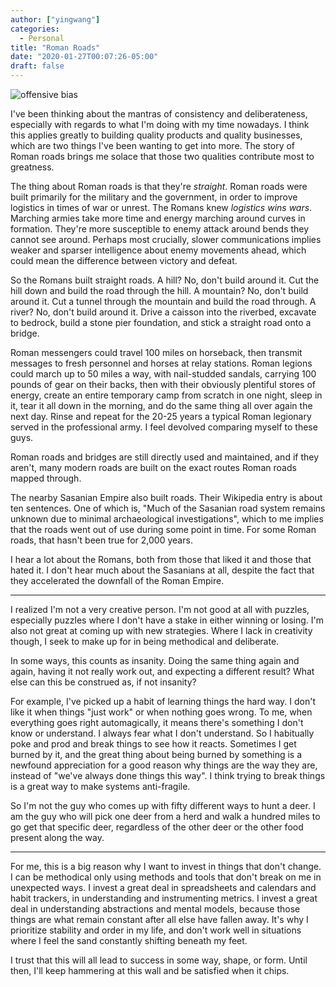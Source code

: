 ```yaml
---
author: ["yingwang"]
categories:
  - Personal
title: "Roman Roads"
date: "2020-01-27T00:07:26-05:00"
draft: false
---
```


![offensive bias](/img/posts/2020/01/27/roman_roads_1.png)

I've been thinking about the mantras of consistency and deliberateness,
especially with regards to what I'm doing with my time nowadays. I think this
applies greatly to building quality products and quality businesses, which are
two things I've been wanting to get into more. The story of Roman roads brings
me solace that those two qualities contribute most to greatness.

The thing about Roman roads is that they're *straight*. Roman roads were built
primarily for the military and the government, in order to improve logistics in
times of war or unrest. The Romans knew *logistics wins wars*. Marching armies
take more time and energy marching around curves in formation. They're more
susceptible to enemy attack around bends they cannot see around. Perhaps most
crucially, slower communications implies weaker and sparser intelligence about
enemy movements ahead, which could mean the difference between victory and
defeat.

So the Romans built straight roads. A hill? No, don't build around it. Cut the
hill down and build the road through the hill. A mountain? No, don't build
around it. Cut a tunnel through the mountain and build the road through. A
river? No, don't build around it. Drive a caisson into the riverbed, excavate to
bedrock, build a stone pier foundation, and stick a straight road onto a bridge.

Roman messengers could travel 100 miles on horseback, then transmit messages to
fresh personnel and horses at relay stations. Roman legions could march up to 50
miles a way, with nail-studded sandals, carrying 100 pounds of gear on their
backs, then with their obviously plentiful stores of energy, create an entire
temporary camp from scratch in one night, sleep in it, tear it all down in the
morning, and do the same thing all over again the next day. Rinse and repeat for
the 20-25 years a typical Roman legionary served in the professional army. I
feel devolved comparing myself to these guys.

Roman roads and bridges are still directly used and maintained, and if they
aren't, many modern roads are built on the exact routes Roman roads mapped
through.

The nearby Sasanian Empire also built roads. Their Wikipedia entry is about ten
sentences. One of which is, "Much of the Sasanian road system remains unknown
due to minimal archaeological investigations", which to me implies that the
roads went out of use during some point in time. For some Roman roads, that
hasn't been true for 2,000 years.

I hear a lot about the Romans, both from those that liked it and those that
hated it. I don't hear much about the Sasanians at all, despite the fact that
they accelerated the downfall of the Roman Empire.

__________

I realized I'm not a very creative person. I'm not good at all with puzzles,
especially puzzles where I don't have a stake in either winning or losing. I'm
also not great at coming up with new strategies. Where I lack in creativity
though, I seek to make up for in being methodical and deliberate.

In some ways, this counts as insanity. Doing the same thing again and again,
having it not really work out, and expecting a different result? What else can
this be construed as, if not insanity?

For example, I've picked up a habit of learning things the hard way. I don't
like it when things "just work" or when nothing goes wrong. To me, when
everything goes right automagically, it means there's something I don't know or
understand. I always fear what I don't understand. So I habitually poke and prod
and break things to see how it reacts. Sometimes I get burned by it, and the
great thing about being burned by something is a newfound appreciation for a
good reason why things are the way they are, instead of "we've always done
things this way". I think trying to break things is a great way to make systems
anti-fragile.

So I'm not the guy who comes up with fifty different ways to hunt a deer. I am
the guy who will pick one deer from a herd and walk a hundred miles to go get
that specific deer, regardless of the other deer or the other food present along
the way.

__________

For me, this is a big reason why I want to invest in things that don't change. I
can be methodical only using methods and tools that don't break on me in
unexpected ways. I invest a great deal in spreadsheets and calendars and habit
trackers, in understanding and instrumenting metrics. I invest a great deal in
understanding abstractions and mental models, because those things are what
remain constant after all else have fallen away. It's why I prioritize stability
and order in my life, and don't work well in situations where I feel the sand
constantly shifting beneath my feet.

I trust that this will all lead to success in some way, shape, or form. Until
then, I'll keep hammering at this wall and be satisfied when it chips.
